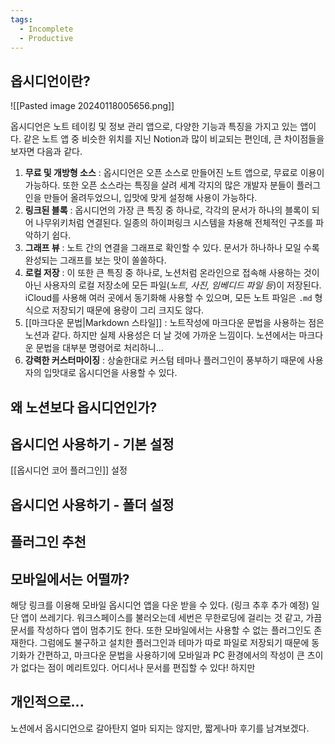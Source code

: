 ```yaml
---
tags:
  - Incomplete
  - Productive
---
```

## 옵시디언이란?

![[Pasted image 20240118005656.png]]

옵시디언은 노트 테이킹 및 정보 관리 앱으로, 다양한 기능과 특징을 가지고 있는 앱이다.
같은 노트 앱 중 비슷한 위치를 지닌 Notion과 많이 비교되는 편인데, 큰 차이점들을 보자면 다음과 같다.

1. **무료 및 개방형 소스** : 옵시디언은 오픈 소스로 만들어진 노트 앱으로, 무료로 이용이 가능하다. 또한 오픈 소스라는 특징을 살려 세계 각지의 많은 개발자 분들이 플러그인을 만들어 올려두었으니, 입맛에 맞게 설정해 사용이 가능하다.
2. **링크된 블록** : 옵시디언의 가장 큰 특징 중 하나로, 각각의 문서가 하나의 블록이 되어 나무위키처럼 연결된다. 일종의 하이퍼링크 시스템을 차용해 전체적인 구조를 파악하기 쉽다.
3. **그래프 뷰** : 노트 간의 연결을 그래프로 확인할 수 있다. 문서가 하나하나 모일 수록 완성되는 그래프를 보는 맛이 쏠쏠하다.
4. **로컬 저장** : 이 또한 큰 특징 중 하나로, 노션처럼 온라인으로 접속해 사용하는 것이 아닌 사용자의 로컬 저장소에 모든 파일(*노트, 사진, 임베디드 파일 등*)이 저장된다. iCloud를 사용해 여러 곳에서 동기화해 사용할 수 있으며, 모든 노트 파일은 `.md` 형식으로 저장되기 때문에 용량이 그리 크지도 않다.
5. [[마크다운 문법|Markdown 스타일]] : 노트작성에 마크다운 문법을 사용하는 점은 노션과 같다. 하지만 실제 사용성은 더 날 것에 가까운 느낌이다. 노션에서는 마크다운 문법을 대부분 명령어로 처리하니...
6. **강력한 커스터마이징** : 상술한대로 커스텀 테마나 플러그인이 풍부하기 때문에 사용자의 입맛대로 옵시디언을 사용할 수 있다.

## 왜 노션보다 옵시디언인가?



## 옵시디언 사용하기 - 기본 설정

[[옵시디언 코어 플러그인]] 설정


## 옵시디언 사용하기 - 폴더 설정


## 플러그인 추천



## 모바일에서는 어떨까?

해당 링크를 이용해 모바일 옵시디언 앱을 다운 받을 수 있다. (링크 추후 추가 예정)
일단 앱이 쓰레기다. 워크스페이스를 불러오는데 세번은 무한로딩에 걸리는 것 같고, 가끔 문서를 작성하다 앱이 멈추기도 한다. 
또한 모바일에서는 사용할 수 없는 플러그인도 존재한다. 
그럼에도 불구하고 설치한 플러그인과 테마가 따로 파일로 저장되기 때문에 동기화가 간편하고, 마크다운 문법을 사용하기에 모바일과 PC 환경에서의 작성이 큰 츠이가 없다는 점이 메리트있다. 어디서나 문서를 편집할 수 있다!
하지만 

## 개인적으로...

노션에서 옵시디언으로 갈아탄지 얼마 되지는 않지만, 짧게나마 후기를 남겨보겠다. 